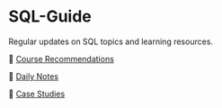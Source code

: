 # SQL-Guide
Regular updates on SQL topics and learning resources.

💬 [Course Recommendations](https://github.com/ade-eba/SQL-Guide/blob/main/CourseRecos.md)

💬 [Daily Notes](https://github.com/ade-eba/SQL-Guide/tree/main/Daily%20Notes)


💬 [Case Studies](https://github.com/ade-eba/Portfolio-Projects)






